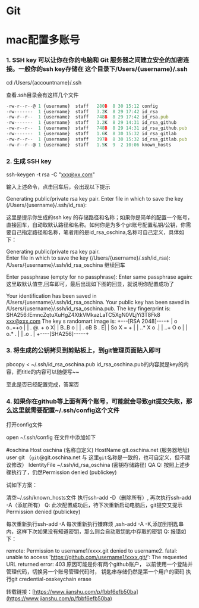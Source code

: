 # Git

# mac配置多账号

### 1. SSH key 可以让你在你的电脑和 Git 服务器之间建立安全的加密连接。一般你的ssh key存储在 这个目录下/Users/{username}/.ssh

cd /Users/{accountname}/.ssh

查看.ssh目录会有这样几个文件

```javascript
-rw-r--r--@ 1 {username}  staff   280B  8 30 15:12 config    
-rw-------  1 {username}  staff   3.2K  8 29 17:42 id_rsa
-rw-r--r--  1 {username}  staff   748B  8 29 17:42 id_rsa.pub
-rw-------  1 {username}  staff   3.2K  8 29 14:31 id_rsa_github
-rw-r--r--  1 {username}  staff   748B  8 29 14:31 id_rsa_github.pub
-rw-------  1 {username}  staff   1.6K  8 30 15:32 id_rsa_gitlab
-rw-r--r--  1 {username}  staff   397B  8 30 15:32 id_rsa_gitlab.pub
-rw-r--r--@ 1 {username}  staff   1.5K  9  2 10:06 known_hosts
```

### 2. 生成 SSH key

ssh-keygen -t rsa -C "xxx@xx.com"

输入上述命令，点击回车后，会出现以下提示

Generating public/private rsa key pair.
Enter file in which to save the key (/Users/{username}/.ssh/id_rsa):

这里是提示你生成的ssh key 的存储路径和名称；如果你是简单的配置一个账号，直接回车，自动取默认路径和名称。如何你是为多个git账号配置私钥/公钥，你需要自己指定路径和名称，笔者用的是id_rsa_oschina,名称可自己定义，具体如下：

Generating public/private rsa key pair.  
Enter file in which to save the key (/Users/{username}/.ssh/id_rsa): /Users/{username}/.ssh/id_rsa_oschina
继续回车

Enter passphrase (empty for no passphrase):
Enter same passphrase again:
这里取默认值空,回车即可，最后出现如下图的回显，就说明你配置成功了

Your identification has been saved in /Users/{username}/.ssh/id_rsa_oschina.
Your public key has been saved in /Users/{username}/.ssh/id_rsa_oschina.pub.
The key fingerprint is:
SHA256:lEmncZqtuXuHgZ4XtkVMkazLaTC5XgN0VLjYi3T8Fk8 xxx@xxx.com
The key s randomart image is:
+---[RSA 2048]----+
|        o o..=+o |
|       . @. + o X|
|        B..B o   |
|       . oB B . E|
|        So X = + |
|        ..* X o .|
|       ..+ O o   |
|        o.* .    |
|        .o .     |
+----[SHA256]-----+

### 3. 将生成的公钥拷贝到剪贴板上，到git管理页面贴入即可
pbcopy < ~/.ssh/id_rsa_oschina.pub
id_rsa_oschina.pub的内容就是key的内容，而title的内容可以随便写~~

至此是否已经配置完成，答案否
### 4. 如果你在github等上面有两个账号，可能就会导致git提交失败，那么这里就需要配置~/.ssh/config这个文件

打开config文件

open ~/.ssh/config
在文件中添加如下

#oschina
Host oschina  (名称自定义)
  HostName git.oschina.net  (服务器地址)
  user git   （`git`@git.oschina.net 与 这里`git`名称是一致的，也可自定义，但不建议修改）
  IdentityFile ~/.ssh/id_rsa_oschina (密钥存储路径)
QA
Q: 按照上述步骤执行了，仍然Permission denied (publickey)

试如下方案：

清空~/.ssh/known_hosts文件
执行ssh-add -D（删除所有）, 再次执行ssh-add -A（添加所有）
Q: 此次配置成功后，待下次重新启动电脑后，git提交又提示Permission denied (publickey)

每次重新执行ssh-add -A
每次重新执行嫌麻烦 ,ssh-add -A -K,添加到钥匙串内，这样下次如果没有知道密钥，那么则会自动取钥匙中存取的密钥
Q: 报错如下：

remote: Permission to username1/xxxx.git denied to username2.
fatal: unable to access 'https://github.com/username1/xxxx.git/': The requested URL returned error: 403
原因可能是你有两个github账户， 以前使用一个登陆并管理代码，切换另一个账号管理代码时， 钥匙串存储仍然是第一个用户的密码
执行git credential-osxkeychain erase


转载链接：[https://www.jianshu.com/p/fbbf6efb50ba](https://www.jianshu.com/p/fbbf6efb50ba)
